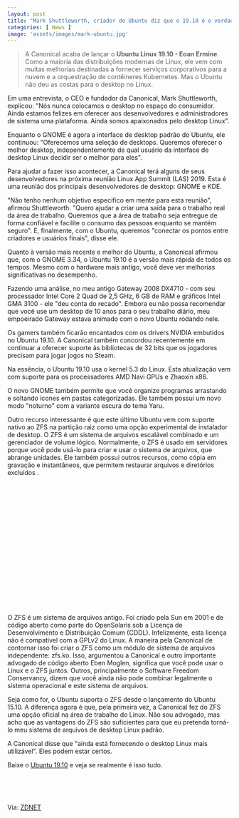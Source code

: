 ```yaml
---
layout: post
title: "Mark Shuttleworth, criador do Ubuntu diz que o 19.10 é o verdadeiro Desktop Linux"
categories: [ News ]
image: 'assets/images/mark-ubuntu.jpg'
---
```


> A Canonical acaba de lançar o **Ubuntu Linux 19.10 - Eoan Ermine**. Como a maioria das distribuições modernas de Linux, ele vem com muitas melhorias destinadas a fornecer serviços corporativos para a nuvem e a orquestração de contêineres Kubernetes. Mas o Ubuntu não deu as costas para o desktop no Linux.

Em uma entrevista, o CEO e fundador da Canonical, Mark Shuttleworth, explicou: "Nós nunca colocamos o desktop no espaço do consumidor. Ainda estamos felizes em oferecer aos desenvolvedores e administradores de sistema uma plataforma. Ainda somos apaixonados pelo desktop Linux".

Enquanto o GNOME é agora a interface de desktop padrão do Ubuntu, ele continuou: "Oferecemos uma seleção de desktops. Queremos oferecer o melhor desktop, independentemente de qual usuário da interface de desktop Linux decidir ser o melhor para eles".

Para ajudar a fazer isso acontecer, a Canonical terá alguns de seus desenvolvedores na próxima reunião Linux App Summit (LAS) 2019. Esta é uma reunião dos principais desenvolvedores de desktop: GNOME e KDE.

<!-- RETANGULO LARGO -->
<script async src="https://pagead2.googlesyndication.com/pagead/js/adsbygoogle.js"></script>
<!-- Informat -->
<ins class="adsbygoogle"
style="display:block"
data-ad-client="ca-pub-2838251107855362"
data-ad-slot="2327980059"
data-ad-format="auto"
data-full-width-responsive="true"></ins>
<script>
(adsbygoogle = window.adsbygoogle || []).push({});
</script> 

"Não tenho nenhum objetivo específico em mente para esta reunião", afirmou Shuttleworth. "Quero ajudar a criar uma saída para o trabalho real da área de trabalho. Queremos que a área de trabalho seja entregue de forma confiável e facilite o consumo das pessoas enquanto se mantém seguro". E, finalmente, com o Ubuntu, queremos "conectar os pontos entre criadores e usuários finais", disse ele.

Quanto à versão mais recente e melhor do Ubuntu, a Canonical afirmou que, com o GNOME 3.34, o Ubuntu 19.10 é a versão mais rápida de todos os tempos. Mesmo com o hardware mais antigo, você deve ver melhorias significativas no desempenho.

Fazendo uma análise, no meu antigo Gateway 2008 DX4710 - com seu processador Intel Core 2 Quad de 2,5 GHz, 6 GB de RAM e gráficos Intel GMA 3100 - ele "deu conta do recado". Embora eu não possa recomendar que você use um desktop de 10 anos para o seu trabalho diário, meu empoeirado Gateway estava animado com o novo Ubuntu rodando nele.

Os gamers também ficarão encantados com os drivers NVIDIA embutidos no Ubuntu 19.10. A Canonical também concordou recentemente em continuar a oferecer suporte às bibliotecas de 32 bits que os jogadores precisam para jogar jogos no Steam.

<!-- RETANGULO LARGO 2 -->
<script async src="//pagead2.googlesyndication.com/pagead/js/adsbygoogle.js"></script>
<ins class="adsbygoogle"
style="display:block; text-align:center;"
data-ad-layout="in-article"
data-ad-format="fluid"
data-ad-client="ca-pub-2838251107855362"
data-ad-slot="8549252987"></ins>
<script>
(adsbygoogle = window.adsbygoogle || []).push({});
</script>

Na essência, o Ubuntu 19.10 usa o kernel 5.3 do Linux. Esta atualização vem com suporte para os processadores AMD Navi GPUs e Zhaoxin x86.

O novo GNOME também permite que você organize programas arrastando e soltando ícones em pastas categorizadas. Ele também possui um novo modo "noturno" com a variante escura do tema Yaru.

Outro recurso interessante é que este último Ubuntu vem com suporte nativo ao ZFS na partição raiz como uma opção experimental de instalador de desktop. O ZFS é um sistema de arquivos escalável combinado e um gerenciador de volume lógico. Normalmente, o ZFS é usado em servidores porque você pode usá-lo para criar e usar o sistema de arquivos, que abrange unidades. Ele também possui outros recursos, como cópia em gravação e instantâneos, que permitem restaurar arquivos e diretórios excluídos .

<!-- QUADRADO -->
<script async src="//pagead2.googlesyndication.com/pagead/js/adsbygoogle.js"></script>
<ins class="adsbygoogle"
style="display:inline-block;width:336px;height:280px"
data-ad-client="ca-pub-2838251107855362"
data-ad-slot="5351066970"></ins>
<script>
(adsbygoogle = window.adsbygoogle || []).push({});
</script>


O ZFS é um sistema de arquivos antigo. Foi criado pela Sun em 2001 e de código aberto como parte do OpenSolaris sob a Licença de Desenvolvimento e Distribuição Comum (CDDL). Infelizmente, esta licença não é compatível com a GPLv2 do Linux. A maneira pela Canonical de contornar isso foi criar o ZFS como um módulo de sistema de arquivos independente: zfs.ko. Isso, argumentou a Canonical e outro importante advogado de código aberto Eben Moglen, significa que você pode usar o Linux e o ZFS juntos. Outros, principalmente o Software Freedom Conservancy, dizem que você ainda não pode combinar legalmente o sistema operacional e este sistema de arquivos.

Seja como for, o Ubuntu suporta o ZFS desde o lançamento do Ubuntu 15.10. A diferença agora é que, pela primeira vez, a Canonical fez do ZFS uma opção oficial na área de trabalho do Linux. Não sou advogado, mas acho que as vantagens do ZFS são suficientes para que eu pretenda torná-lo meu sistema de arquivos de desktop Linux padrão.

A Canonical disse que "ainda está fornecendo o desktop Linux mais utilizável". Eles podem estar certos.

Baixe o [Ubuntu 19.10](https://ubuntu.com/#download) e veja se realmente é isso tudo.

<!-- MINI ANÚNCIO -->
<script async src="//pagead2.googlesyndication.com/pagead/js/adsbygoogle.js"></script>
<!-- Games Root -->
<ins class="adsbygoogle"
style="display:inline-block;width:336px;height:50px"
data-ad-client="ca-pub-2838251107855362"
data-ad-slot="5351066970"></ins>
<script>
(adsbygoogle = window.adsbygoogle || []).push({});
</script>

Via: [ZDNET](https://www.zdnet.com/article/shuttleworth-sees-the-linux-desktop-living-on-with-ubuntu-19-10/)

   





